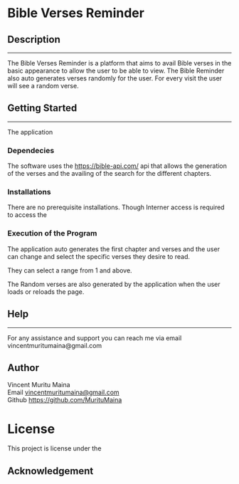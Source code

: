 # Bible Verses Reminder
## Description
<hr>
The Bible Verses Reminder is a platform that aims to avail Bible verses in the basic appearance to allow the user to be able to view.
The Bible Reminder also auto generates verses randomly for the user. For every visit the user will see a random verse.


## Getting Started
<hr>
The application 

### Dependecies
The software uses the https://bible-api.com/ api that allows the generation of the verses and the availing of the search for the different chapters.
### Installations
There are no prerequisite installations. Though Interner access is required to access the 

### Execution of the Program 
The application auto generates the first chapter and verses and the user can change and select the specific verses they desire to read.

They can select a range from 1 and above.

The Random verses are also generated by the application when the user loads or reloads the page.

## Help
<hr>
For any assistance and support you can reach me via  email <link> vincentmuritumaina@gmail.com

## Author
Vincent Muritu Maina <br>
Email vincentmuritumaina@gmail.com<br>
Github  https://github.com/MurituMaina
# License
This project is license under the 

## Acknowledgement
